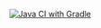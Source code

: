 [![Java CI with Gradle](https://github.com/ASchukina/aqa-HW-PageObjects/actions/workflows/gradle.yml/badge.svg)](https://github.com/ASchukina/aqa-HW-PageObjects/actions/workflows/gradle.yml)